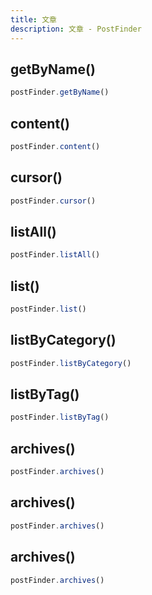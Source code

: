 ```yaml
---
title: 文章
description: 文章 - PostFinder
---
```


## getByName()

```js
postFinder.getByName()
```

## content()

```js
postFinder.content()
```

## cursor()

```js
postFinder.cursor()
```

## listAll()

```js
postFinder.listAll()
```

## list()

```js
postFinder.list()
```

## listByCategory()

```js
postFinder.listByCategory()
```

## listByTag()

```js
postFinder.listByTag()
```

## archives()

```js
postFinder.archives()
```

## archives()

```js
postFinder.archives()
```

## archives()

```js
postFinder.archives()
```
